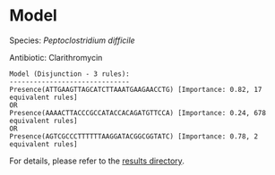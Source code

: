 
# Model

Species: *Peptoclostridium difficile*

Antibiotic: Clarithromycin

```
Model (Disjunction - 3 rules):
------------------------------
Presence(ATTGAAGTTAGCATCTTAAATGAAGAACCTG) [Importance: 0.82, 17 equivalent rules]
OR
Presence(AAAACTTACCCGCCATACCACAGATGTTCCA) [Importance: 0.24, 678 equivalent rules]
OR
Presence(AGTCGCCCTTTTTTAAGGATACGGCGGTATC) [Importance: 0.78, 2 equivalent rules]

```

For details, please refer to the [results directory](../../../../../results/scm_b/peptoclostridium%20difficile/clarithromycin/repeat_2/).

